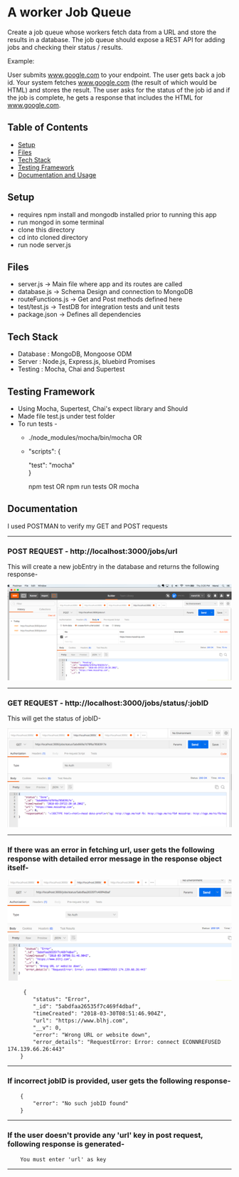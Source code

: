 

# A worker Job Queue 
Create a job queue whose workers fetch data from a URL and store the results in a database. The job queue should expose a REST API for adding jobs and checking their status / results.

Example:

User submits www.google.com to your endpoint. The user gets back a job id. Your system fetches www.google.com (the result of which would be HTML) and stores the result. The user asks for the status of the job id and if the job is complete, he gets a response that includes the HTML for www.google.com.

## Table of Contents
* [Setup](#setup)
* [Files](#files)
* [Tech Stack](#technologiesused)
* [Testing Framework](#testing)
* [Documentation and Usage](#docs)


## <a name="setup"></a>Setup

* requires npm install and mongodb installed prior to running this app
* run mongod in some terminal
* clone this directory 
* cd into cloned directory
* run node server.js

## <a name="files"></a>Files

* server.js -> Main file where app and its routes are called
* database.js -> Schema Design and connection to MongoDB
* routeFunctions.js -> Get and Post methods defined here
* test/test.js -> TestDB for integration tests and unit tests
* package.json -> Defines all dependencies


## <a name="technologiesused"></a>Tech Stack

* Database : MongoDB, Mongoose ODM
* Server : Node.js, Express.js, bluebird Promises
* Testing : Mocha, Chai and Supertest

## <a name="testing"></a>Testing Framework

* Using Mocha, Supertest, Chai's expect library and Should
* Made file test.js under test folder 
* To run tests - 
    - ./node_modules/mocha/bin/mocha    OR
    - "scripts": {

        "test": "mocha"         
        }

      npm test OR npm run tests  OR mocha


## <a name="docs"></a>Documentation

 I used POSTMAN to verify my GET and POST requests

--------------------------------------------------------------------------------------------------------------------

### POST REQUEST - http://localhost:3000/jobs/url

 This will create a new jobEntry in the database and returns the following response-

![POST Request](./Screenshots/Pending.png) 

--------------------------------------------------------------------------------------------------------------------

### GET REQUEST - http://localhost:3000/jobs/status/:jobID

 This will get the status of jobID- 

![GET Request](./Screenshots/Done.png)

--------------------------------------------------------------------------------------------------------------------

### If there was an error in fetching url, user gets the following response with detailed error message in the response object itself-

![GET Request](./Screenshots/Error.png)
```
     {
        "status": "Error",
        "_id": "5abdfaa26535f7c469f4dbaf",
        "timeCreated": "2018-03-30T08:51:46.904Z",
        "url": "https://www.blhj.com",
        "__v": 0,
        "error": "Wrong URL or website down",
        "error_details": "RequestError: Error: connect ECONNREFUSED 174.139.66.26:443"
    }
```

--------------------------------------------------------------------------------------------------------------------

### If incorrect jobID is provided, user gets the following response-

```
    {
        "error": "No such jobID found"
    }
```

--------------------------------------------------------------------------------------------------------------------

### If the user doesn't provide any 'url' key in post request, following response is generated-

```
    You must enter 'url' as key

```

--------------------------------------------------------------------------------------------------------------------
